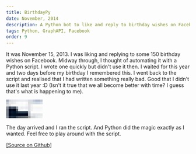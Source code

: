 ```yaml
---
title: BirthdayPy
date: November, 2014
description: A Python bot to like and reply to birthday wishes on Facebook
tags: Python, GraphAPI, Facebook
order: 9
---
```


It was November 15, 2013\. I was liking and replying to some 150 birthday wishes on Facebook. Midway through, I thought of automating it with a Python script. I wrote one quickly but didn't use it then. I waited for this year and two days before my birthday I remembered this. I went back to the script and realised that I had written something really bad. Good that I didn't use it last year :D (Isn't it true that we all become better with time? I guess that's what is happening to me).

<div class="ajanta">
  <img
    class="img-responsive center-block pixelated blur"
    src="/static/images/lowres/birthday.jpg" 
    data-src="/static/images/birthday.jpg" 
    alt="Screenshot">

  <img class="img-responsive center-block original">
</div>

The day arrived and I ran the script. And Python did the magic exactly as I wanted. Feel free to play around with the script.

[[Source on Github]](http://github.com/astronomersiva/birthdayWishesReplier/)
